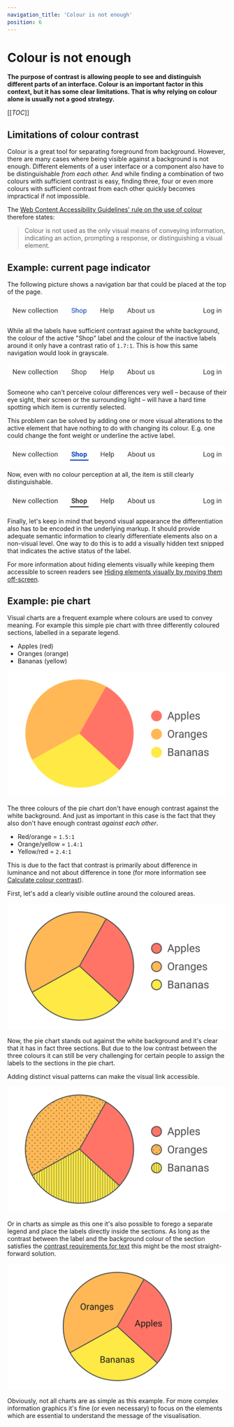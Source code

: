 ```yaml
---
navigation_title: 'Colour is not enough'
position: 6
---
```


# Colour is not enough

**The purpose of contrast is allowing people to see and distinguish different parts of an interface. Colour is an important factor in this context, but it has some clear limitations. That is why relying on colour alone is usually not a good strategy.**

[[_TOC_]]

## Limitations of colour contrast

Colour is a great tool for separating foreground from background. However, there are many cases where being visible against a background is not enough. Different elements of a user interface or a component also have to be distinguishable _from each other._ And while finding a combination of two colours with sufficient contrast is easy, finding three, four or even more colours with sufficient contrast from each other quickly becomes impractical if not impossible.

The [Web Content Accessibility Guidelines' rule on the use of colour](https://www.w3.org/TR/WCAG21/#use-of-color) therefore states:

> Colour is not used as the only visual means of conveying information, indicating an action, prompting a response, or distinguishing a visual element.

## Example: current page indicator

The following picture shows a navigation bar that could be placed at the top of the page.

![navigation bar with one active item, visually differentiated by its blue text colour](_media/nav-with-active-colour.png)

While all the labels have sufficient contrast against the white background, the colour of the active "Shop" label and the colour of the inactive labels around it only have a contrast ratio of `1.7:1`. This is how this same navigation would look in grayscale.

![the same navigation bar with one active item but monochrome](_media/nav-with-active-colour-bw.png)

Someone who can't perceive colour differences very well – because of their eye sight, their screen or the surrounding light – will have a hard time spotting which item is currently selected.

This problem can be solved by adding one or more visual alterations to the active element that have nothing to do with changing its colour. E.g. one could change the font weight or underline the active label.

![navigation bar with one active item, visually differentiated by its blue text colour, bold font and underline](_media/nav-with-active-colour-bold-underline.png)

Now, even with no colour perception at all, the item is still clearly distinguishable.

![The same navigation bar with one bold and underlined active item but monochrome](_media/nav-with-active-colour-bold-underline-bw.png)

Finally, let's keep in mind that beyond visual appearance the differentiation also has to be encoded in the underlying markup. It should provide adequate semantic information to clearly differentiate elements also on a non-visual level. One way to do this is to add a visually hidden text snipped that indicates the active status of the label.

For more information about hiding elements visually while keeping them accessible to screen readers see [Hiding elements visually by moving them off-screen](/examples/hiding-elements/visually/).

## Example: pie chart

Visual charts are a frequent example where colours are used to convey meaning. For example this simple pie chart with three differently coloured sections, labelled in a separate legend.

- Apples (red)
- Oranges (orange)
- Bananas (yellow)

![Pie chart with three colour-coded sections, labelled in a separate legend](_media/pie-chart-only-colour.png)

The three colours of the pie chart don't have enough contrast against the white background. And just as important in this case is the fact that they also don't have enough contrast _against each other_.

- Red/orange = `1.5:1`
- Orange/yellow = `1.4:1`
- Yellow/red = `2.4:1`

This is due to the fact that contrast is primarily about difference in luminance and not about difference in tone (for more information see [Calculate colour contrast](/knowledge/colours-and-contrast/how-to-calculate/)).

First, let's add a clearly visible outline around the coloured areas.

![The same pie chart with a dark outline around the coloured areas](_media/pie-chart-colour-outline.png)

Now, the pie chart stands out against the white background and it's clear that it has in fact three sections. But due to the low contrast between the three colours it can still be very challenging for certain people to assign the labels to the sections in the pie chart.

Adding distinct visual patterns can make the visual link accessible.

![The same pie chart, now with dots filling one section and lines filling another](_media/pie-chart-colour-outline-pattern.png)

Or in charts as simple as this one it's also possible to forego a separate legend and place the labels directly inside the sections. As long as the contrast between the label and the background colour of the section satisfies the [contrast requirements for text](/knowledge/colours-and-contrast/text/) this might be the most straight-forward solution.

![The same pie chart, without patterns but with the labels placed inside the three sections](_media/pie-chart-colour-outline-labels-inline.png)

Obviously, not all charts are as simple as this example. For more complex information graphics it's fine (or even necessary) to focus on the elements which are essential to understand the message of the visualisation.
